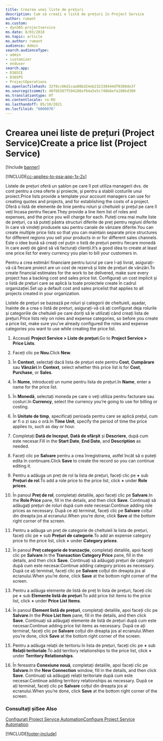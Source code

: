 ```yaml
---
title: Crearea unei liste de preţuri
description: Cum să creați o listă de prețuri în Project Service
author: rumant
ms.custom:
- dyn365-projectservice
ms.date: 8/03/2018
ms.topic: article
ms.author: rumant
audience: Admin
search.audienceType:
- admin
- customizer
- enduser
search.app:
- D365CE
- D365PS
- ProjectOperations
ms.openlocfilehash: 32f0cc66d1caa08bd24eb232338444df0388de3f
ms.sourcegitcommit: 40f68387f594180af64a5e5c748b6efa188bd300
ms.translationtype: HT
ms.contentlocale: ro-RO
ms.lasthandoff: 05/10/2021
ms.locfileid: "6006076"
---
```

# <a name="create-a-price-list-project-service"></a><span data-ttu-id="9fe5a-103">Crearea unei liste de prețuri (Project Service)</span><span class="sxs-lookup"><span data-stu-id="9fe5a-103">Create a price list (Project Service)</span></span>

[!include [banner](../includes/psa-now-project-operations.md)]

[!INCLUDE[cc-applies-to-psa-app-1x-2x](../includes/cc-applies-to-psa-app-1x-2x.md)]

<span data-ttu-id="9fe5a-104">Listele de prețuri oferă un șablon pe care îl pot utiliza managerii dvs. de cont pentru a crea oferte și proiecte, și pentru a stabili costurile unui proiect.</span><span class="sxs-lookup"><span data-stu-id="9fe5a-104">Price lists provide a template your account managers can use for creating quotes and projects, and for establishing the costs of a project.</span></span> <span data-ttu-id="9fe5a-105">Oferă o listă de elemente de linie pentru roluri și cheltuieli și prețul pe care îl veți încasa pentru fiecare.</span><span class="sxs-lookup"><span data-stu-id="9fe5a-105">They provide a line item list of roles and expenses, and the price you will charge for each.</span></span> <span data-ttu-id="9fe5a-106">Puteți crea mai multe liste de prețuri, ca să puteți păstra structuri diferite de preț pentru regiuni diferite în care vă vindeți produsele sau pentru canale de vânzare diferite.</span><span class="sxs-lookup"><span data-stu-id="9fe5a-106">You can create multiple price lists so that you can maintain separate price structures for different regions you sell your products in or for different sales channels.</span></span> <span data-ttu-id="9fe5a-107">Este o idee bună să creați cel puțin o listă de prețuri pentru fiecare monedă în care aveți de gând să vă facturați clienții.</span><span class="sxs-lookup"><span data-stu-id="9fe5a-107">It’s a good idea to create at least one price list for every currency you plan to bill your customers in.</span></span>  
  
<span data-ttu-id="9fe5a-108">Pentru a crea estimări financiare pentru lucrul pe care l-ați livrat, asigurați-vă că fiecare proiect are un cost de rezervă și liste de prețuri de vânzări.</span><span class="sxs-lookup"><span data-stu-id="9fe5a-108">To create financial estimates for the work to be delivered, make sure every project has a backing cost and sales price list.</span></span> <span data-ttu-id="9fe5a-109">Configurați un cost implicit și o listă de prețuri care se aplică la toate proiectele create în cadrul organizației.</span><span class="sxs-lookup"><span data-stu-id="9fe5a-109">Set up a default cost and sales pricelist that applies to all projects created in your organization.</span></span>  
  
<span data-ttu-id="9fe5a-110">Listele de prețuri se bazează pe roluri și categorii de cheltuieli, așadar, înainte de a crea o listă de preturi, asigurați-vă că ați configurat deja rolurile și categoriile de cheltuieli pe care doriți să le utilizați când creați lista de prețuri.</span><span class="sxs-lookup"><span data-stu-id="9fe5a-110">Price lists rely on roles and expense categories, so before you create a price list, make sure you’ve already configured the roles and expense categories you want to use while creating the price list.</span></span>  
  
1.  <span data-ttu-id="9fe5a-111">Accesați **Project Service > Liste de prețuri**.</span><span class="sxs-lookup"><span data-stu-id="9fe5a-111">Go to **Project Service > Price Lists**.</span></span>  
  
2.  <span data-ttu-id="9fe5a-112">Faceți clic pe **Nou**.</span><span class="sxs-lookup"><span data-stu-id="9fe5a-112">Click **New**.</span></span>  
  
3.  <span data-ttu-id="9fe5a-113">În **Context**, selectați dacă lista de prețuri este pentru **Cost**, **Cumpărare** sau **Vânzări**.</span><span class="sxs-lookup"><span data-stu-id="9fe5a-113">In **Context**, select whether this price list is for **Cost**, **Purchase**, or **Sales**.</span></span>  
  
4.  <span data-ttu-id="9fe5a-114">În **Nume**, introduceți un nume pentru lista de prețuri.</span><span class="sxs-lookup"><span data-stu-id="9fe5a-114">In **Name**, enter a name for the price list.</span></span>  
  
5.  <span data-ttu-id="9fe5a-115">În **Monedă**, selectați moneda pe care o veți utiliza pentru facturare sau costuri.</span><span class="sxs-lookup"><span data-stu-id="9fe5a-115">In **Currency**, select the currency you’re going to use for billing or costing.</span></span>  
  
6.  <span data-ttu-id="9fe5a-116">În **Unitate de timp**, specificați perioada pentru care se aplică prețul, cum ar fi o zi sau o oră.</span><span class="sxs-lookup"><span data-stu-id="9fe5a-116">In **Time Unit**, specify the period of time the price applies to, such as day or hour.</span></span>  
  
7.  <span data-ttu-id="9fe5a-117">Completați **Dată de început**, **Dată de sfârșit** și **Descriere**, după cum este necesar.</span><span class="sxs-lookup"><span data-stu-id="9fe5a-117">Fill in the **Start Date**, **End Date**, and **Description** as needed.</span></span>  
  
8.  <span data-ttu-id="9fe5a-118">Faceți clic pe **Salvare** pentru a crea înregistrarea, astfel încât să o puteți edita în continuare.</span><span class="sxs-lookup"><span data-stu-id="9fe5a-118">Click **Save** to create the record so you can continue editing it.</span></span>  
  
9. <span data-ttu-id="9fe5a-119">Pentru a adăuga un preț de rol la lista de prețuri, faceți clic pe **+** sub **Prețuri de rol**.</span><span class="sxs-lookup"><span data-stu-id="9fe5a-119">To add a role price to the price list, click **+** under **Role prices**.</span></span>  
  
10. <span data-ttu-id="9fe5a-120">În panoul **Preț de rol**, completați detaliile, apoi faceți clic pe **Salvare**.</span><span class="sxs-lookup"><span data-stu-id="9fe5a-120">In the **Role Price** pane, fill in the details, and then click **Save**.</span></span> <span data-ttu-id="9fe5a-121">Continuați să adăugați prețuri de roluri după cum este necesar.</span><span class="sxs-lookup"><span data-stu-id="9fe5a-121">Continue adding role prices as necessary.</span></span> <span data-ttu-id="9fe5a-122">După ce ați terminat, faceți clic pe **Salvare** colțul din dreapta jos al ecranului.</span><span class="sxs-lookup"><span data-stu-id="9fe5a-122">When you’re done, click **Save** at the bottom right corner of the screen.</span></span>  
  
11. <span data-ttu-id="9fe5a-123">Pentru a adăuga un preț de categorie de cheltuieli la lista de prețuri, faceți clic pe **+** sub **Prețuri de categorie**.</span><span class="sxs-lookup"><span data-stu-id="9fe5a-123">To add an expense category price to the price list, click **+** under **Category prices**.</span></span>  
  
12. <span data-ttu-id="9fe5a-124">În panoul **Preț categorie de tranzacție**, completați detaliile, apoi faceți clic pe **Salvare**.</span><span class="sxs-lookup"><span data-stu-id="9fe5a-124">In the **Transaction Category Price** pane, fill in the details, and then click **Save**.</span></span> <span data-ttu-id="9fe5a-125">Continuați să adăugați prețuri de categorii după cum este necesar.</span><span class="sxs-lookup"><span data-stu-id="9fe5a-125">Continue adding category prices as necessary.</span></span> <span data-ttu-id="9fe5a-126">După ce ați terminat, faceți clic pe **Salvare** colțul din dreapta jos al ecranului.</span><span class="sxs-lookup"><span data-stu-id="9fe5a-126">When you’re done, click **Save** at the bottom right corner of the screen.</span></span>  
  
13. <span data-ttu-id="9fe5a-127">Pentru a adăuga elemente de listă de preț în lista de prețuri, faceți clic pe **+** sub **Elemente listă de prețuri**.</span><span class="sxs-lookup"><span data-stu-id="9fe5a-127">To add price list items to the price list, click **+** under **Price List Items**.</span></span>  
  
14. <span data-ttu-id="9fe5a-128">În panoul **Element listă de prețuri**, completați detaliile, apoi faceți clic pe **Salvare**.</span><span class="sxs-lookup"><span data-stu-id="9fe5a-128">In the **Price List Item** pane, fill in the details, and then click **Save**.</span></span> <span data-ttu-id="9fe5a-129">Continuați să adăugați elemente de listă de prețuri după cum este necesar.</span><span class="sxs-lookup"><span data-stu-id="9fe5a-129">Continue adding price list items as necessary.</span></span> <span data-ttu-id="9fe5a-130">După ce ați terminat, faceți clic pe **Salvare** colțul din dreapta jos al ecranului.</span><span class="sxs-lookup"><span data-stu-id="9fe5a-130">When you’re done, click **Save** at the bottom right corner of the screen.</span></span>  
  
15. <span data-ttu-id="9fe5a-131">Pentru a adăuga relații de teritoriu în lista de prețuri, faceți clic pe **+** sub **Relații teritoriale**.</span><span class="sxs-lookup"><span data-stu-id="9fe5a-131">To add territory relationships to the price list, click **+** under **Territory Relationships**.</span></span>  
  
16. <span data-ttu-id="9fe5a-132">În fereastra **Conexiune nouă**, completați detaliile, apoi faceți clic pe **Salvare**.</span><span class="sxs-lookup"><span data-stu-id="9fe5a-132">In the **New Connection** window, fill in the details, and then click **Save**.</span></span> <span data-ttu-id="9fe5a-133">Continuați să adăugați relații teritoriale după cum este necesar.</span><span class="sxs-lookup"><span data-stu-id="9fe5a-133">Continue adding territory relationships as necessary.</span></span> <span data-ttu-id="9fe5a-134">După ce ați terminat, faceți clic pe **Salvare** colțul din dreapta jos al ecranului.</span><span class="sxs-lookup"><span data-stu-id="9fe5a-134">When you’re done, click **Save** at the bottom right corner of the screen.</span></span>  
  
### <a name="see-also"></a><span data-ttu-id="9fe5a-135">Consultați și</span><span class="sxs-lookup"><span data-stu-id="9fe5a-135">See Also</span></span>  
 [<span data-ttu-id="9fe5a-136">Configurați Project Service Automation</span><span class="sxs-lookup"><span data-stu-id="9fe5a-136">Configure Project Service Automation</span></span>](../psa/configure.md)


[!INCLUDE[footer-include](../includes/footer-banner.md)]